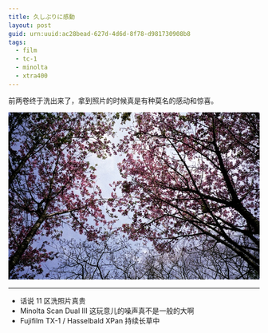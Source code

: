 ```yaml
---
title: 久しぶりに感動
layout: post
guid: urn:uuid:ac28bead-627d-4d6d-8f78-d981730908b8
tags:
  - film
  - tc-1
  - minolta
  - xtra400
---
```


前两卷终于洗出来了，拿到照片的时候真是有种莫名的感动和惊喜。

<a href="http://500px.com/photo/7621221"><img src="/media/files/2012/05/16/sakura.jpg" alt="by Linghua Zhang (waynezhang) on 500px.com"></a>

---

- 话说 11 区洗照片真贵
- Minolta Scan Dual III 这玩意儿的噪声真不是一般的大啊
- Fujifilm TX-1 / Hasselbald XPan 持续长草中
